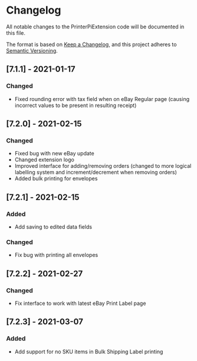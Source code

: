 # Changelog
All notable changes to the PrinterPiExtension code will be documented in this file.

The format is based on [Keep a Changelog](https://keepachangelog.com/en/1.0.0/),
and this project adheres to [Semantic Versioning](https://semver.org/spec/v2.0.0.html).

## [7.1.1] - 2021-01-17
### Changed
- Fixed rounding error with tax field when on eBay Regular page (causing incorrect values to be present in resulting receipt)

## [7.2.0] - 2021-02-15
### Changed
- Fixed bug with new eBay update
- Changed extension logo
- Improved interface for adding/removing orders (changed to more logical labelling system and increment/decrement when removing orders)
- Added bulk printing for envelopes

## [7.2.1] - 2021-02-15
### Added
- Add saving to edited data fields
### Changed
- Fix bug with printing all envelopes

## [7.2.2] - 2021-02-27
### Changed
- Fix interface to work with latest eBay Print Label page

## [7.2.3] - 2021-03-07
### Added
- Add support for no SKU items in Bulk Shipping Label printing
